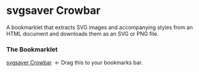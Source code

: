 # svgsaver Crowbar
A bookmarklet that extracts SVG images and accompanying styles from an HTML document and downloads them as an SVG or PNG file.

### The Bookmarklet

<a class="bookmarklet" href="javascript: (function () { var e = document.createElement('script'); e.setAttribute('src', 'https://cdn.rawgit.com/Hypercubed/3d59b6fbc3312f4d82a7/raw/af0e50acc3df834524f1bce8cd57d723899de647/browser.min.js'); e.setAttribute('class', 'svg-crowbar'); document.body.appendChild(e); })();">svgsaver Crowbar</a>&nbsp;
  <span>← Drag this to your bookmarks bar.</span>